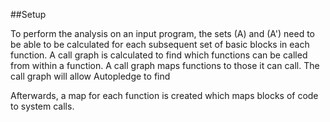 ##Setup

To perform the analysis on an input program, the sets \(A\) and \(A'\) need to be able to be calculated for each subsequent set of basic blocks in each function. A call graph is calculated to find which functions can be called from within a function. A call graph maps functions to those it can call. The call graph will allow Autopledge to find 

Afterwards, a map for each function is created which maps blocks of code to system calls. 